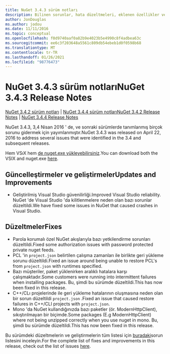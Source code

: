 ```yaml
---
title: NuGet 3.4.3 sürüm notları
description: Bilinen sorunlar, hata düzeltmeleri, eklenen özellikler ve CCR 'ler dahil olmak üzere NuGet 3.4.3 için sürüm notları.
author: JonDouglas
ms.author: jodou
ms.date: 11/11/2016
ms.topic: conceptual
ms.openlocfilehash: f0d9740aaf0a82b9e4023b5e4990c8f4adbea63c
ms.sourcegitcommit: ee6c3f203648a5561c809db54ebeb1d0f0598b68
ms.translationtype: MT
ms.contentlocale: tr-TR
ms.lasthandoff: 01/26/2021
ms.locfileid: "98776473"
---
```

# <a name="nuget-343-release-notes"></a><span data-ttu-id="177b8-103">NuGet 3.4.3 sürüm notları</span><span class="sxs-lookup"><span data-stu-id="177b8-103">NuGet 3.4.3 Release Notes</span></span>

<span data-ttu-id="177b8-104">[NuGet 3.4.2 sürüm notları](../release-notes/nuget-3.4.2.md)  |  [NuGet 3.4.4 sürüm notları](../release-notes/nuget-3.4.4.md)</span><span class="sxs-lookup"><span data-stu-id="177b8-104">[NuGet 3.4.2 Release Notes](../release-notes/nuget-3.4.2.md) | [NuGet 3.4.4 Release Notes](../release-notes/nuget-3.4.4.md)</span></span>

<span data-ttu-id="177b8-105">NuGet 3.4.3, 3,4 Nisan 2016 ' de, ve sonraki sürümlerde tanımlanmış birçok sorunu gidermek için yayımlanmıştır.</span><span class="sxs-lookup"><span data-stu-id="177b8-105">NuGet 3.4.3 was released on April 22, 2016 to address several issues that were identified in the 3.4 and subsequent releases.</span></span>

<span data-ttu-id="177b8-106">Hem VSıX hem [de nuget.exe yükleyebilirsiniz](https://dist.nuget.org/index.html).</span><span class="sxs-lookup"><span data-stu-id="177b8-106">You can download both the VSIX and nuget.exe [here](https://dist.nuget.org/index.html).</span></span>

## <a name="updates-and-improvements"></a><span data-ttu-id="177b8-107">Güncelleştirmeler ve geliştirmeler</span><span class="sxs-lookup"><span data-stu-id="177b8-107">Updates and Improvements</span></span>

* <span data-ttu-id="177b8-108">Geliştirilmiş Visual Studio güvenilirliği.</span><span class="sxs-lookup"><span data-stu-id="177b8-108">Improved Visual Studio reliability.</span></span> <span data-ttu-id="177b8-109">NuGet 'de Visual Studio 'da kilitlenmelere neden olan bazı sorunlar düzeltildi.</span><span class="sxs-lookup"><span data-stu-id="177b8-109">We have fixed some issues in NuGet that caused crashes in Visual Studio.</span></span>

## <a name="fixes"></a><span data-ttu-id="177b8-110">Düzeltmeler</span><span class="sxs-lookup"><span data-stu-id="177b8-110">Fixes</span></span>

* <span data-ttu-id="177b8-111">Parola korumalı özel NuGet akışlarıyla bazı yetkilendirme sorunları düzeltildi.</span><span class="sxs-lookup"><span data-stu-id="177b8-111">Fixed some authorization issues with password protected private nuget feeds.</span></span>
* <span data-ttu-id="177b8-112">PCL 'in `project.json` belirtilen çalışma zamanları ile birlikte geri yükleme sorunu düzeltildi.</span><span class="sxs-lookup"><span data-stu-id="177b8-112">Fixed an issue around being unable to restore PCL's from `project.json` with runtimes specified.</span></span>
* <span data-ttu-id="177b8-113">Bazı müşteriler, paket yüklenirken aralıklı hatalara karşı çalışmaktadır.</span><span class="sxs-lookup"><span data-stu-id="177b8-113">Some customers were running into intermittent failures when installing packages.</span></span> <span data-ttu-id="177b8-114">Bu, şimdi bu sürümde düzeltildi.</span><span class="sxs-lookup"><span data-stu-id="177b8-114">This has now been fixed in this release.</span></span>
* <span data-ttu-id="177b8-115">C++/CLı projelerinde ile geri yükleme hatalarının oluşmasına neden olan bir sorun düzeltildi `project.json` .</span><span class="sxs-lookup"><span data-stu-id="177b8-115">Fixed an issue that caused restore failures in C++/CLI projects with `project.json`.</span></span>
* <span data-ttu-id="177b8-116">Mono 'da NuGet kullandığınızda bazı paketler (ör. ModernHttpClient), sıkıştırılmayan bir biçimde.</span><span class="sxs-lookup"><span data-stu-id="177b8-116">Some packages (E.g ModernHttpClient) where not being unzipped correctly when you use nuget in mono.</span></span> <span data-ttu-id="177b8-117">Bu, şimdi bu sürümde düzeltildi.</span><span class="sxs-lookup"><span data-stu-id="177b8-117">This has now been fixed in this release.</span></span>

<span data-ttu-id="177b8-118">Bu sürümdeki düzeltmelerin ve geliştirmelerin tüm listesi için [buradaki](https://github.com/NuGet/Home/issues?q=is%3Aissue+milestone%3A3.4.3+is%3Aclosed)sorun listesini inceleyin.</span><span class="sxs-lookup"><span data-stu-id="177b8-118">For the complete list of fixes and improvements in this release, check out the list of issues [here](https://github.com/NuGet/Home/issues?q=is%3Aissue+milestone%3A3.4.3+is%3Aclosed).</span></span>